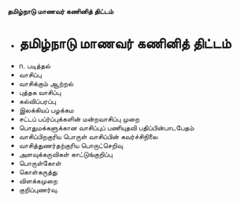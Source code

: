 **தமிழ்நாடு மாணவர் கணினித் திட்டம்**
- # தமிழ்நாடு மாணவர் கணினித் திட்டம்
- n. படித்தல்
- வாசிப்பு
- வாசிக்கும் ஆற்றல்
- புத்தக வாசிப்பு
- கல்விப்பரப்பு
- இலக்கியப் பழக்கம
- சட்டப் பப்ர்ப்புக்களின் மன்றவாசிப்பு முறை
- பொதுமக்களுக்கான வாசிப்புப்  பணியுதவி பதிப்பின்பாடபேதம்
- வாசிப்பிறகுரிய பொருள் வாசிப்பின் கவர்ச்சிநிலை
- வாசித்துணர்தற்குரிய பொருட்செறிவு
- அளவுக்கருவிகள் காட்டுங்குறிப்பு
- பொருள்கோள்
- கொள்கருத்து
- விளக்கமுறை
- குறிப்புணர்வு.

